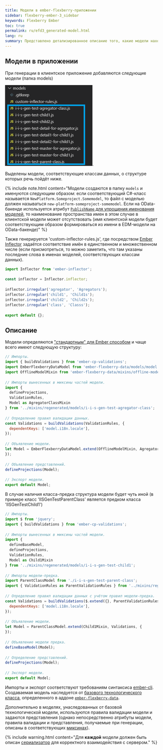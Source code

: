 ```yaml
---
title: Модели в ember-flexberry-приложении
sidebar: flexberry-ember-3_sidebar
keywords: Flexberry Ember
toc: true
permalink: ru/efd3_generated-model.html
lang: ru
summary: Представлено детализированное описание того, какие модели находятся в сгенерированном ember-flexberry-приложении (папка models), и их структура.
---
```


## Модели в приложении
При генерации в клиентское приложение добавляются следующие модели (папка models)

![Модели в сгенерированном `Flexberry Ember`-приложении](/images/pages/products/flexberry-ember/ember-flexberry/generation/generated-models.png).

Выделены модели, соответствующие классам данных, о структуре которых речь пойдёт ниже.

{% include note.html content="Модели создаются в папку `models` и именуются следующим образом: если соответствующий C#-класс называется `NewPlatform.Someproject.Somemodel`, то файл с моделью должен называться `new-platform-someproject-somemodel`. Если на OData-бакенде используется атрибут [`PublishName` для упрощения именования моделей](https://flexberry.github.io/ru/fo_metadata-for-client.html), то наименование пространства имен в этом случае в клиентской модели может отсутствовать (имя клиентской модели будет соответствующим образом формироваться из имени в EDM-модели на OData-бакенде)" %}

Также генерируется 'custom-inflector-rules.js', где посредством [Ember Inflector](https://github.com/emberjs/ember-inflector) задаётся соответствие имён в единственном и множественном числе (если присмотреться, то можно заметить, что там указаны последние слова в именах моделей, соответствующих классам данных).

```javascript
import Inflector from 'ember-inflector';

const inflector = Inflector.inflector;

inflector.irregular('agregator', 'Agregators');
inflector.irregular('child1', 'Child1s');
inflector.irregular('child2', 'Child2s');
inflector.irregular('class', 'Classs');

export default {};
```

## Описание

Модели определяются ["стандартным" для Ember способом](https://guides.emberjs.com/v3.20.0/models/defining-models/) и чаще всего имеют следующую структуру:

```javascript
// Импорты.
import { buildValidations } from 'ember-cp-validations';
import EmberFlexberryDataModel from 'ember-flexberry-data/models/model';
import OfflineModelMixin from 'ember-flexberry-data/mixins/offline-model';

// Импорты вынесенных в миксины частей модели.
import {
  defineProjections,
  ValidationRules,
  Model as AgregatorClassMixin
} from '../mixins/regenerated/models/i-i-s-gen-test-agregator-class';

// Определение правил валидации данных.
const Validations = buildValidations(ValidationRules, {
  dependentKeys: ['model.i18n.locale'],
});

// Объявление модели.
let Model = EmberFlexberryDataModel.extend(OfflineModelMixin, AgregatorClassMixin, Validations, {
});

// Объявление представлений.
defineProjections(Model);

// Экспорт модели.
export default Model;
```

В случае наличия класса-предка структура модели будет чуть иной (в примере класс 'IISGenTestParentClass' является предком класса 'IISGenTestChild1')

```javascript
// Импорты.
import $ from 'jquery';
import { buildValidations } from 'ember-cp-validations';

// Импорты вынесенных в миксины частей модели.
import {
  defineBaseModel,
  defineProjections,
  ValidationRules,
  Model as Child1Mixin
} from '../mixins/regenerated/models/i-i-s-gen-test-child1';

// Импорты модели-предка.
import ParentClassModel from './i-i-s-gen-test-parent-class';
import { ValidationRules as ParentValidationRules } from '../mixins/regenerated/models/i-i-s-gen-test-parent-class';

// Определение правил валидации данных с учётом правил модели-предка.
const Validations = buildValidations($.extend({}, ParentValidationRules, ValidationRules), {
  dependentKeys: ['model.i18n.locale'],
});

// Объявление модели.
let Model = ParentClassModel.extend(Child1Mixin, Validations, {
});

// Объявление модели предка.
defineBaseModel(Model);

// Определение представлений.
defineProjections(Model);

// Экспорт модели.
export default Model;
```

Импорты и экспорт соответствуют требованиям синтаксиса [ember-cli](http://ember-cli.com).
Создаваемая модель наследуется от [базового технологического класса](https://github.com/Flexberry/ember-flexberry-data/blob/develop/addon/models/model.js), определенного в аддоне [`ember-flexberry-data`](https://github.com/Flexberry/ember-flexberry-data).

Дополнительно в моделях, унаследованных от базовой технологической модели, используются правила валидации модели и задаются представления (однако непосредственно атрибуты модели, правила валидации и представления, получаемые при генерации, описаны в соответствующих [миксинах](efd3_generated-mixin.html)).

{% include warning.html content="Для **каждой** модели должен быть описан [сериализатор](efd3_generated-serializer.html) для корректного взаимодействия с сервером." %}
